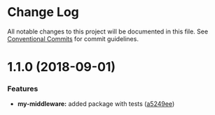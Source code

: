 # Change Log

All notable changes to this project will be documented in this file.
See [Conventional Commits](https://conventionalcommits.org) for commit guidelines.

<a name="1.1.0"></a>
# 1.1.0 (2018-09-01)


### Features

* **my-middleware:** added package with tests ([a5249ee](https://github.com/bitliner/my-middleware/commit/a5249ee))
